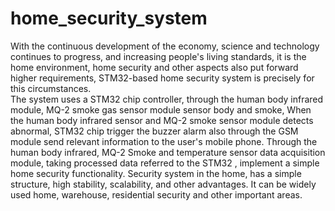 # home_security_system
With the continuous development of the economy, science and technology continues to progress, and increasing people's living standards, it is the home environment, home security and other aspects also put forward higher requirements, STM32-based home security system is precisely for this circumstances.  
The system uses a STM32 chip controller, through the human body infrared module, MQ-2 smoke gas sensor module sensor body and smoke, When the human body infrared sensor and MQ-2 smoke sensor module detects abnormal, STM32 chip trigger the buzzer alarm also through the GSM module send relevant information to the user's mobile phone. Through the human body infrared, MQ-2 Smoke and temperature sensor data acquisition module, taking processed data referred to the STM32 , implement a simple home security functionality.
Security system in the home, has a simple structure, high stability, scalability, and other advantages. It can be widely used home, warehouse, residential security and other important areas.
